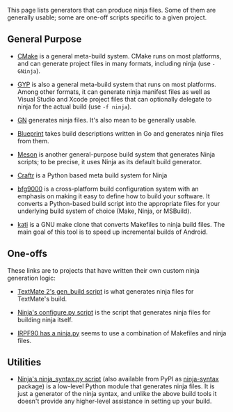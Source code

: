 This page lists generators that can produce ninja files. Some of them are generally usable; some are one-off scripts specific to a given project.

## General Purpose

- [CMake](http://www.cmake.org/) is a general meta-build system. CMake runs on most platforms, and can generate project files in many formats, including ninja (use `-GNinja`).

- [GYP](https://code.google.com/p/gyp/) is also a general meta-build system that runs on most platforms. Among other formats, it can generate ninja manifest files as well as Visual Studio and Xcode project files that can optionally delegate to ninja for the actual build (use `-f ninja`).

- [GN](https://chromium.googlesource.com/chromium/src/+/master/tools/gn/README.md) generates ninja files. It's also mean to be generally usable.

- [Blueprint](https://github.com/google/blueprint/) takes build descriptions written in Go and generates ninja files from them.

- [Meson](http://mesonbuild.com/) is another general-purpose build system that generates Ninja scripts; to be precise, it uses Ninja as its default build generator.

- [Craftr](https://github.com/craftr-build/craftr) is a Python based meta build system for Ninja

- [bfg9000](https://github.com/jimporter/bfg9000) is a cross-platform build configuration system with an emphasis on making it easy to define how to build your software. It converts a Python-based build script into the appropriate files for your underlying build system of choice (Make, Ninja, or MSBuild).

- [kati](https://github.com/google/kati) is a GNU make clone that converts Makefiles to ninja build files. The main goal of this tool is to speed up incremental builds of Android.

## One-offs

These links are to projects that have written their own custom ninja generation logic:

- [TextMate 2's gen_build script](https://github.com/textmate/textmate/blob/master/bin/gen_build) is what generates ninja files for TextMate's build.

- [Ninja's configure.py script](https://github.com/martine/ninja/blob/master/configure.py) is the script that generates ninja files for building ninja itself.

- [IRPF90 has a ninja.py](https://github.com/scemama/irpf90/blob/master/src/ninja.py) seems to use a combination of Makefiles and ninja files. 

## Utilities

- [Ninja's ninja_syntax.py script](https://github.com/martine/ninja/blob/master/misc/ninja_syntax.py) (also available from PyPI as [ninja-syntax](https://pypi.python.org/pypi/ninja_syntax) package) is a low-level Python module that generates ninja files.  It is just a generator of the ninja syntax, and unlike the above build tools it doesn't provide any higher-level assistance in setting up your build.